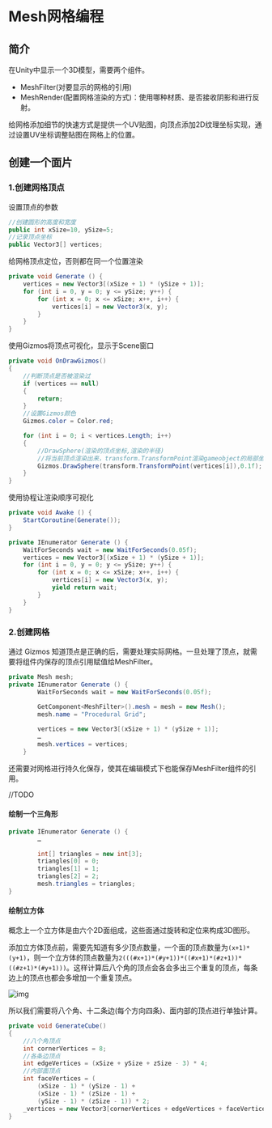 # Mesh网格编程

## 简介

在Unity中显示一个3D模型，需要两个组件。

- MeshFilter(对要显示的网格的引用)
- MeshRender(配置网格渲染的方式)：使用哪种材质、是否接收阴影和进行反射。

给网格添加细节的快速方式是提供一个UV贴图，向顶点添加2D纹理坐标实现，通过设置UV坐标调整贴图在网格上的位置。

## 创建一个面片

### 1.创建网格顶点

设置顶点的参数

```c#
//创建圆形的高度和宽度
public int xSize=10, ySize=5;
//记录顶点坐标 
public Vector3[] vertices;
```

给网格顶点定位，否则都在同一个位置渲染

```c#
private void Generate () {
	vertices = new Vector3[(xSize + 1) * (ySize + 1)];
	for (int i = 0, y = 0; y <= ySize; y++) {
		for (int x = 0; x <= xSize; x++, i++) {
			vertices[i] = new Vector3(x, y);
		}
	}
}
```

使用Gizmos将顶点可视化，显示于Scene窗口

```c#
private void OnDrawGizmos()
{
    //判断顶点是否被渲染过
	if (vertices == null)
	{
		return;
	}
    //设置Gizmos颜色
    Gizmos.color = Color.red;

    for (int i = 0; i < vertices.Length; i++)
    {
        //DrawSphere(渲染的顶点坐标,渲染的半径)
        //将当前顶点渲染出来，transform.TransformPoint渲染gameobject的局部坐标，可以跟随gameobject移动
        Gizmos.DrawSphere(transform.TransformPoint(vertices[i]),0.1f);
    }
}

```

使用协程让渲染顺序可视化

```c#
private void Awake () {
	StartCoroutine(Generate());
}

private IEnumerator Generate () {
	WaitForSeconds wait = new WaitForSeconds(0.05f);
	vertices = new Vector3[(xSize + 1) * (ySize + 1)];
	for (int i = 0, y = 0; y <= ySize; y++) {
		for (int x = 0; x <= xSize; x++, i++) {
			vertices[i] = new Vector3(x, y);
			yield return wait;
		}
	}
}
```



### 2.创建网格

通过 Gizmos  知道顶点是正确的后，需要处理实际网格。一旦处理了顶点，就需要将组件内保存的顶点引用赋值给MeshFilter。

```c#
private Mesh mesh;
private IEnumerator Generate () {
		WaitForSeconds wait = new WaitForSeconds(0.05f);
		
		GetComponent<MeshFilter>().mesh = mesh = new Mesh();
		mesh.name = "Procedural Grid";

		vertices = new Vector3[(xSize + 1) * (ySize + 1)];
		…
		mesh.vertices = vertices;
	}
```

还需要对网格进行持久化保存，使其在编辑模式下也能保存MeshFilter组件的引用。

//TODO

#### 绘制一个三角形

```c#
private IEnumerator Generate () {
		…

		int[] triangles = new int[3];
		triangles[0] = 0;
		triangles[1] = 1;
		triangles[2] = 2;
		mesh.triangles = triangles;
}
```

#### 绘制立方体

概念上一个立方体是由六个2D面组成，这些面通过旋转和定位来构成3D图形。

添加立方体顶点前，需要先知道有多少顶点数量，一个面的顶点数量为`(x+1)*(y+1)`，则一个立方体的顶点数量为`2(((#x+1)*(#y+1))*((#x+1)*(#z+1))*((#z+1)*(#y+1)))`。这样计算后八个角的顶点会各会多出三个重复的顶点，每条边上的顶点也都会多增加一个重复顶点。

 ![img](https://catlikecoding.com/unity/tutorials/rounded-cube/02-vertex-overlap.png) 

所以我们需要将八个角、十二条边(每个方向四条)、面内部的顶点进行单独计算。

```c#
private void GenerateCube()
{
	//八个角顶点
	int cornerVertices = 8;
	//各条边顶点
	int edgeVertices = (xSize + ySize + zSize - 3) * 4;
	//内部面顶点
	int faceVertices = (
		(xSize - 1) * (ySize - 1) +
		(xSize - 1) * (zSize - 1) +
		(ySize - 1) * (zSize - 1)) * 2;
	_vertices = new Vector3[cornerVertices + edgeVertices + faceVertices];
}
```

